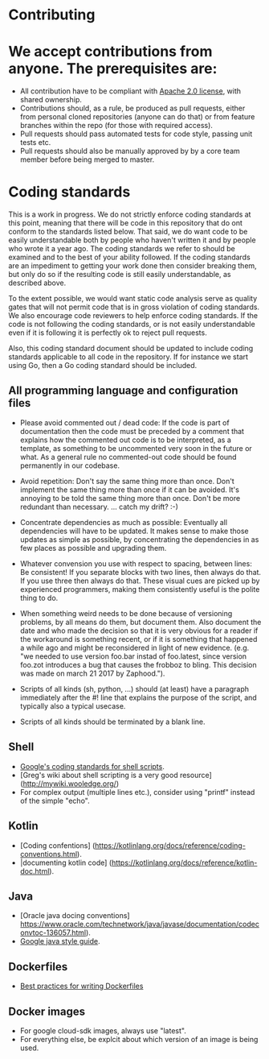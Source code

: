 # Contributing

# We accept contributions from anyone.  The prerequisites are:

* All contribution have to be compliant with [Apache 2.0 license](https://www.apache.org/licenses/LICENSE-2.0), with shared ownership.
* Contributions should, as a rule,  be produced as pull requests, either from personal cloned repositories (anyone can do that) or from feature branches within the repo (for those with required access).
* Pull requests should pass automated tests for code style, passing unit tests etc.
* Pull requests should also be manually approved by by a core team member before being merged to master.


# Coding standards

This is a work in progress.  We do not strictly enforce coding
standards at this point, meaning that there will be code in this
repository that do ont conform to the standards listed below.  That
said, we do want code to be easily understandable both by people who
haven't written it and by people who wrote it a year ago.  The coding
standards we refer to should be examined and to the best of your
ability followed.  If the coding standards are an impediment to
getting your work done then consider breaking them, but only do so if
the resulting code is still easily understandable, as described above.

To the extent possible, we would want static code analysis serve as
quality gates that will not permit code that is in gross violation of
coding standards.  We also encourage code reviewers to help enforce
coding standards.  If the code is not following the coding standards,
or is not easily understandable even if it is following it is
perfectly ok to reject pull requests.

Also, this coding standard document should be updated to include
coding standards applicable to all code in the repository.  If for
instance we start using Go, then a Go coding standard should be
included.


## All programming language and configuration files

* Please avoid  commented out / dead code:   If the code is part of
  documentation then the code must be preceded
  by a comment that explains how the commented out code is to be
  interpreted, as a template, as something to be uncommented very soon
  in the future or what.   As a general rule no commented-out code
  should be found permanently in our codebase.

* Avoid repetition: Don't say the same thing more than once.  Don't
  implement the same thing more than once if it can be avoided.
  It's annoying to be told the same thing more than once.   Don't
  be more redundant than necessary.    ... catch my drift? :-)

* Concentrate dependencies as much as possible: Eventually all
  dependencies will have to be updated.  It makes sense to make
  those updates as simple as possible, by concentrating the
  dependencies in as few places as possible and upgrading them.

* Whatever convension you use with respect to spacing, between
  lines: Be consistent!   If you separate blocks with two lines,
  then always do that.  If you use three then always do that.
  These visual cues are picked up by experienced programmers,
  making them consistently useful is the polite thing to do.

* When something weird needs to be done because of versioning
  problems, by all means do them, but document them. Also document
  the date and who made the decision so that it is very obvious for a
  reader if the workaround is something recent, or if it is something
  that happened a while ago and might be reconsidered in light of new
  evidence.  (e.g. "we needed to use version foo.bar instad of
  foo.latest, since version foo.zot introduces a bug that causes the
  frobboz to bling.  This decision was made on march 21 2017 by
  Zaphood.").

* Scripts of all kinds (sh, python, ...) should (at least) have a
  paragraph immediately after the #! line that explains the purpose of
  the script, and typically also a typical usecase.

* Scripts of all kinds should be terminated by a blank line.

## Shell

* [Google's coding standards for shell scripts](https://google.github.io/styleguide/shell.xml).
* [Greg's wiki about shell scripting is a very good resource] (http://mywiki.wooledge.org/)
* For complex output (multiple lines etc.), consider using "printf"
  instead of the simple "echo".

## Kotlin

* [Coding confentions] (https://kotlinlang.org/docs/reference/coding-conventions.html).
* |documenting kotlin code] (https://kotlinlang.org/docs/reference/kotlin-doc.html).

## Java

* [Oracle java docing conventions]  https://www.oracle.com/technetwork/java/javase/documentation/codeconvtoc-136057.html).
* [Google java style guide](https://google.github.io/styleguide/javaguide.html).

## Dockerfiles

* [Best practices for writing Dockerfiles](https://docs.docker.com/develop/develop-images/dockerfile_best-practices/)

## Docker images

* For google cloud-sdk images, always use "latest".
* For everything else, be explcit about which version of an image is being used.
